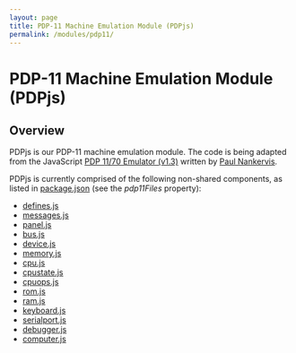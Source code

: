 ```yaml
---
layout: page
title: PDP-11 Machine Emulation Module (PDPjs)
permalink: /modules/pdp11/
---
```


PDP-11 Machine Emulation Module (PDPjs)
=========================================

Overview
---
PDPjs is our PDP-11 machine emulation module.  The code is being adapted from
the JavaScript [PDP 11/70 Emulator (v1.3)](http://skn.noip.me/pdp11/pdp11.html) written by
[Paul Nankervis](mailto:paulnank@hotmail.com).

PDPjs is currently comprised of the following non-shared components, as listed in
[package.json](../../package.json) (see the *pdp11Files* property):

* [defines.js](/modules/pdp11/lib/defines.js)
* [messages.js](/modules/pdp11/lib/messages.js)
* [panel.js](/modules/pdp11/lib/panel.js)
* [bus.js](/modules/pdp11/lib/bus.js)
* [device.js](/modules/pdp11/lib/device.js)
* [memory.js](/modules/pdp11/lib/memory.js)
* [cpu.js](/modules/pdp11/lib/cpu.js)
* [cpustate.js](/modules/pdp11/lib/cpustate.js)
* [cpuops.js](/modules/pdp11/lib/cpuops.js)
* [rom.js](/modules/pdp11/lib/rom.js)
* [ram.js](/modules/pdp11/lib/ram.js)
* [keyboard.js](/modules/pdp11/lib/keyboard.js)
* [serialport.js](/modules/pdp11/lib/serialport.js)
* [debugger.js](/modules/pdp11/lib/debugger.js)
* [computer.js](/modules/pdp11/lib/computer.js)
